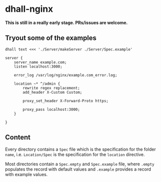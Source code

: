 # dhall-nginx

**This is still in a really early stage. PRs/issues are welcome.**

## Tryout some of the examples

`dhall text <<< './Server/makeServer ./Server/Spec.example'`

```nginx
server {
    server_name example.com;
    listen localhost:3000;

    error_log /var/log/nginx/example.com_error.log;

    location ~* ^/admin {
        rewrite regex replacement;
        add_header X-Custom Custom;

        proxy_set_header X-Forward-Proto https;

        proxy_pass localhost:3000;
    }

}
```

## Content

Every directory contains a `Spec` file which is the specification for the folder `name`, i.e. `Location/Spec` is the specification for the `location` directive.

Most directories contain a `Spec.empty` and `Spec.example` file, where `.empty` populates the record with default values and `.example` provides a record with example values.
